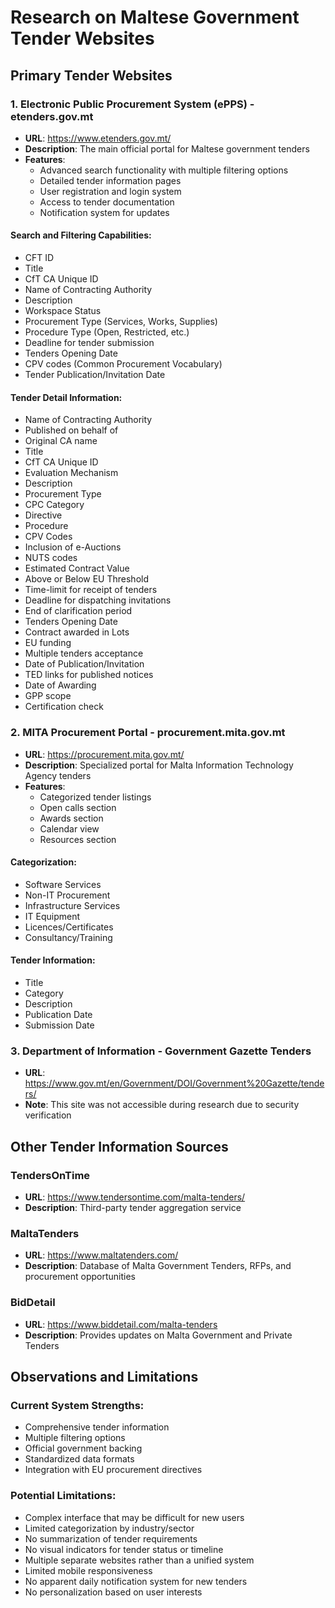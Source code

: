 # Research on Maltese Government Tender Websites

## Primary Tender Websites

### 1. Electronic Public Procurement System (ePPS) - etenders.gov.mt
- **URL**: https://www.etenders.gov.mt/
- **Description**: The main official portal for Maltese government tenders
- **Features**:
  - Advanced search functionality with multiple filtering options
  - Detailed tender information pages
  - User registration and login system
  - Access to tender documentation
  - Notification system for updates

#### Search and Filtering Capabilities:
- CFT ID
- Title
- CfT CA Unique ID
- Name of Contracting Authority
- Description
- Workspace Status
- Procurement Type (Services, Works, Supplies)
- Procedure Type (Open, Restricted, etc.)
- Deadline for tender submission
- Tenders Opening Date
- CPV codes (Common Procurement Vocabulary)
- Tender Publication/Invitation Date

#### Tender Detail Information:
- Name of Contracting Authority
- Published on behalf of
- Original CA name
- Title
- CfT CA Unique ID
- Evaluation Mechanism
- Description
- Procurement Type
- CPC Category
- Directive
- Procedure
- CPV Codes
- Inclusion of e-Auctions
- NUTS codes
- Estimated Contract Value
- Above or Below EU Threshold
- Time-limit for receipt of tenders
- Deadline for dispatching invitations
- End of clarification period
- Tenders Opening Date
- Contract awarded in Lots
- EU funding
- Multiple tenders acceptance
- Date of Publication/Invitation
- TED links for published notices
- Date of Awarding
- GPP scope
- Certification check

### 2. MITA Procurement Portal - procurement.mita.gov.mt
- **URL**: https://procurement.mita.gov.mt/
- **Description**: Specialized portal for Malta Information Technology Agency tenders
- **Features**:
  - Categorized tender listings
  - Open calls section
  - Awards section
  - Calendar view
  - Resources section

#### Categorization:
- Software Services
- Non-IT Procurement
- Infrastructure Services
- IT Equipment
- Licences/Certificates
- Consultancy/Training

#### Tender Information:
- Title
- Category
- Description
- Publication Date
- Submission Date

### 3. Department of Information - Government Gazette Tenders
- **URL**: https://www.gov.mt/en/Government/DOI/Government%20Gazette/tenders/
- **Note**: This site was not accessible during research due to security verification

## Other Tender Information Sources

### TendersOnTime
- **URL**: https://www.tendersontime.com/malta-tenders/
- **Description**: Third-party tender aggregation service

### MaltaTenders
- **URL**: https://www.maltatenders.com/
- **Description**: Database of Malta Government Tenders, RFPs, and procurement opportunities

### BidDetail
- **URL**: https://www.biddetail.com/malta-tenders
- **Description**: Provides updates on Malta Government and Private Tenders

## Observations and Limitations

### Current System Strengths:
- Comprehensive tender information
- Multiple filtering options
- Official government backing
- Standardized data formats
- Integration with EU procurement directives

### Potential Limitations:
- Complex interface that may be difficult for new users
- Limited categorization by industry/sector
- No summarization of tender requirements
- No visual indicators for tender status or timeline
- Multiple separate websites rather than a unified system
- Limited mobile responsiveness
- No apparent daily notification system for new tenders
- No personalization based on user interests
